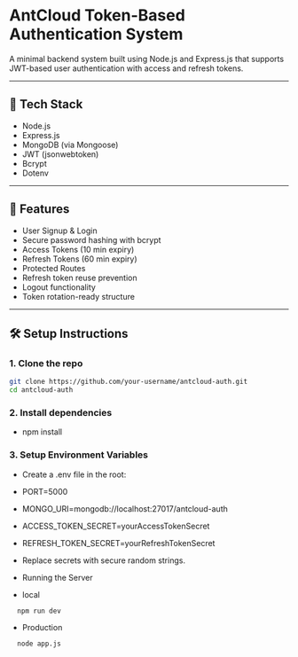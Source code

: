 # AntCloud Token-Based Authentication System

A minimal backend system built using Node.js and Express.js that supports JWT-based user authentication with access and refresh tokens.

---

## 🔧 Tech Stack

- Node.js
- Express.js
- MongoDB (via Mongoose)
- JWT (jsonwebtoken)
- Bcrypt
- Dotenv

---

## 🚀 Features

- User Signup & Login
- Secure password hashing with bcrypt
- Access Tokens (10 min expiry)
- Refresh Tokens (60 min expiry)
- Protected Routes
- Refresh token reuse prevention
- Logout functionality
- Token rotation-ready structure

---

## 🛠️ Setup Instructions

### 1. Clone the repo

```bash
git clone https://github.com/your-username/antcloud-auth.git
cd antcloud-auth
```

### 2. Install dependencies

- npm install

### 3. Setup Environment Variables

- Create a .env file in the root:

- PORT=5000
- MONGO_URI=mongodb://localhost:27017/antcloud-auth
- ACCESS_TOKEN_SECRET=yourAccessTokenSecret
- REFRESH_TOKEN_SECRET=yourRefreshTokenSecret

- Replace secrets with secure random strings.

- Running the Server
- local

```bash
  npm run dev
```

- Production

```bash
  node app.js
```
